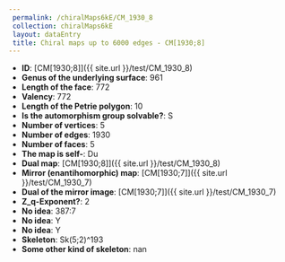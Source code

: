 ```yaml
--- 
 permalink: /chiralMaps6kE/CM_1930_8 
 collection: chiralMaps6kE
 layout: dataEntry
 title: Chiral maps up to 6000 edges - CM[1930;8]
---
```


- **ID**: [CM[1930;8]]({{ site.url }}/test/CM_1930_8)
- **Genus of the underlying surface**: 961
- **Length of the face**: 772
- **Valency**: 772
- **Length of the Petrie polygon**: 10
- **Is the automorphism group solvable?**: S
- **Number of vertices**: 5
- **Number of edges**: 1930
- **Number of faces**: 5
- **The map is self-**: Du
- **Dual map**: [CM[1930;8]]({{ site.url }}/test/CM_1930_8)
- **Mirror (enantihomorphic) map**: [CM[1930;7]]({{ site.url }}/test/CM_1930_7)
- **Dual of the mirror image**: [CM[1930;7]]({{ site.url }}/test/CM_1930_7)
- **Z_q-Exponent?**: 2
- **No idea**:  387:7
- **No idea**: Y
- **No idea**: Y
- **Skeleton**: Sk(5;2)^193
- **Some other kind of skeleton**: nan
